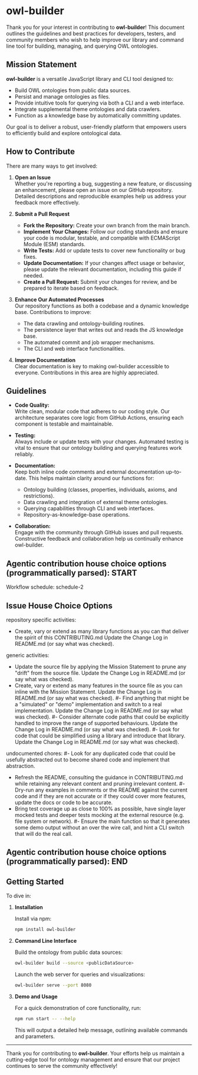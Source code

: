# owl-builder

Thank you for your interest in contributing to **owl-builder**! This document outlines the guidelines and best practices for developers, testers, and community members who wish to help improve our library and command line tool for building, managing, and querying OWL ontologies.

## Mission Statement

**owl-builder** is a versatile JavaScript library and CLI tool designed to:
- Build OWL ontologies from public data sources.
- Persist and manage ontologies as files.
- Provide intuitive tools for querying via both a CLI and a web interface.
- Integrate supplemental theme ontologies and data crawlers.
- Function as a knowledge base by automatically committing updates.

Our goal is to deliver a robust, user-friendly platform that empowers users to efficiently build and explore ontological data.

## How to Contribute

There are many ways to get involved:

1. **Open an Issue**  
   Whether you're reporting a bug, suggesting a new feature, or discussing an enhancement, please open an issue on our GitHub repository. Detailed descriptions and reproducible examples help us address your feedback more effectively.

2. **Submit a Pull Request**
    - **Fork the Repository:** Create your own branch from the main branch.
    - **Implement Your Changes:** Follow our coding standards and ensure your code is modular, testable, and compatible with ECMAScript Module (ESM) standards.
    - **Write Tests:** Add or update tests to cover new functionality or bug fixes.
    - **Update Documentation:** If your changes affect usage or behavior, please update the relevant documentation, including this guide if needed.
    - **Create a Pull Request:** Submit your changes for review, and be prepared to iterate based on feedback.

3. **Enhance Our Automated Processes**  
   Our repository functions as both a codebase and a dynamic knowledge base. Contributions to improve:
    - The data crawling and ontology-building routines.
    - The persistence layer that writes out and reads the JS knowledge base.
    - The automated commit and job wrapper mechanisms.
    - The CLI and web interface functionalities.

4. **Improve Documentation**  
   Clear documentation is key to making owl-builder accessible to everyone. Contributions in this area are highly appreciated.

## Guidelines

- **Code Quality:**  
  Write clean, modular code that adheres to our coding style. Our architecture separates core logic from GitHub Actions, ensuring each component is testable and maintainable.

- **Testing:**  
  Always include or update tests with your changes. Automated testing is vital to ensure that our ontology building and querying features work reliably.

- **Documentation:**  
  Keep both inline code comments and external documentation up-to-date. This helps maintain clarity around our functions for:
    - Ontology building (classes, properties, individuals, axioms, and restrictions).
    - Data crawling and integration of external theme ontologies.
    - Querying capabilities through CLI and web interfaces.
    - Repository-as-knowledge-base operations.

- **Collaboration:**  
  Engage with the community through GitHub issues and pull requests. Constructive feedback and collaboration help us continually enhance owl-builder.

## Agentic contribution house choice options (programmatically parsed): START

Workflow schedule: schedule-2

## Issue House Choice Options

repository specific activities:
- Create, vary or extend as many library functions as you can that deliver the spirit of this CONTRIBUTING.md Update the Change Log in README.md (or say what was checked).

generic activities:
- Update the source file by applying the Mission Statement to prune any "drift" from the source file. Update the Change Log in README.md (or say what was checked).
- Create, vary or extend as many features in the source file as you can inline with the Mission Statement. Update the Change Log in README.md (or say what was checked).
  #- Find anything that might be a "simulated" or "demo" implementation and switch to a real implementation. Update the Change Log in README.md (or say what was checked).
  #- Consider alternate code paths that could be explicitly handled to improve the range of supported behaviours. Update the Change Log in README.md (or say what was checked).
  #- Look for code that could be simplified using a library and introduce that library. Update the Change Log in README.md (or say what was checked).

undocumented chores:
#- Look for any duplicated code that could be usefully abstracted out to become shared code and implement that abstraction.
- Refresh the README, consulting the guidance in CONTRIBUTING.md while retaining any relevant content and pruning irrelevant content.
  #- Dry-run any examples in comments or the README against the current code and if they are not accurate or if they could cover more features, update the docs or code to be accurate.
- Bring test coverage up as close to 100% as possible, have single layer mocked tests and deeper tests mocking at the external resource (e.g. file system or network).
  #- Ensure the main function so that it generates some demo output without an over the wire call, and hint a CLI switch that will do the real call.

## Agentic contribution house choice options (programmatically parsed): END

## Getting Started

To dive in:

1. **Installation**

   Install via npm:
   ```bash
   npm install owl-builder
   ```

2. **Command Line Interface**

   Build the ontology from public data sources:
   ```bash
   owl-builder build --source <publicDataSource>
   ```

   Launch the web server for queries and visualizations:
   ```bash
   owl-builder serve --port 8080
   ```

3. **Demo and Usage**

   For a quick demonstration of core functionality, run:
   ```bash
   npm run start -- --help
   ```
   This will output a detailed help message, outlining available commands and parameters.

---

Thank you for contributing to **owl-builder**. Your efforts help us maintain a cutting-edge tool for ontology management and ensure that our project continues to serve the community effectively!